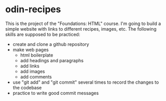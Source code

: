 # odin-recipes
This is the project of the "Foundations: HTML" course.
I'm going to build a simple website with links to different recipes, images, etc. 
The following skills are supposed to be practiced:
- create and clone a github repository
- make web pages
    - html boilerplate
    - add headings and paragraphs
    - add links
    - add images
    - add comments
- use "git add" and "git commit" several times to record the changes to the codebase
- practice to write good commit messages